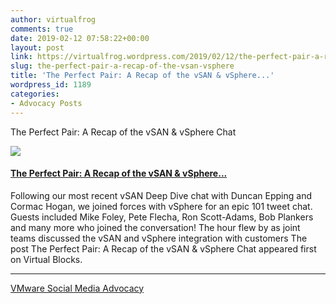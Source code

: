 ```yaml
---
author: virtualfrog
comments: true
date: 2019-02-12 07:58:22+00:00
layout: post
link: https://virtualfrog.wordpress.com/2019/02/12/the-perfect-pair-a-recap-of-the-vsan-vsphere/
slug: the-perfect-pair-a-recap-of-the-vsan-vsphere
title: 'The Perfect Pair: A Recap of the vSAN & vSphere...'
wordpress_id: 1189
categories:
- Advocacy Posts
---
```


The Perfect Pair: A Recap of the vSAN & vSphere Chat

[![](https://d3utlhu53nfcwz.cloudfront.net/171901/cdnImage/article/67fc9d54-089e-40f0-b261-26db87e8aefb/?size=Box320)](http://bit.ly/2BrbtCn)

#### [The Perfect Pair: A Recap of the vSAN & vSphere...](http://bit.ly/2BrbtCn)

Following our most recent vSAN Deep Dive chat with Duncan Epping and Cormac Hogan, we joined forces with vSphere for an epic 101 tweet chat. Guests included Mike Foley, Pete Flecha, Ron Scott-Adams, Bob Plankers and many more who joined the conversation! The hour flew by as joint teams discussed the vSAN and vSphere integration with customers The post The Perfect Pair: A Recap of the vSAN & vSphere Chat appeared first on Virtual Blocks.

* * *

[VMware Social Media Advocacy](http://advocacy.vmware.com)

